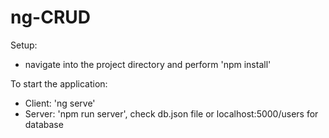 # ng-CRUD

Setup: 
- navigate into the project directory and perform 'npm install'

To start the application:
- Client: 'ng serve'
- Server: 'npm run server', check db.json file or localhost:5000/users for database
